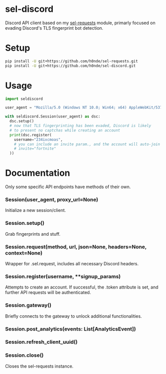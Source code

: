 # sel-discord
Discord API client based on my [sel-requests](https://github.com/h0nde/sel-requests) module, primarly focused on evading Discord's TLS fingerprint bot detection.

# Setup
```bash
pip install -U git+https://github.com/h0nde/sel-requests.git
pip install -U git+https://github.com/h0nde/sel-discord.git
```

# Usage
```python
import seldiscord

user_agent = "Mozilla/5.0 (Windows NT 10.0; Win64; x64) AppleWebKit/537.36 (KHTML, like Gecko) Chrome/86.0.4240.198 Safari/537.36"

with seldiscord.Session(user_agent) as dsc:
  dsc.setup()
  # now that TLS fingerprinting has been evaded, Discord is likely
  # to present no captchas while creating an account
  print(dsc.register(
    username="234ixcmoas",
    # you can include an invite param., and the account will auto-join it
    # invite="fortnite"
  ))
```

# Documentation
Only some specific API endpoints have methods of their own.

### Session(user_agent, proxy_url=None)
Initialize a new session/client.

### Session.setup()
Grab fingerprints and stuff.

### Session.request(method, url, json=None, headers=None, context=None)
Wrapper for .sel.request, includes all necessary Discord headers.

### Session.register(username, **signup_params)
Attempts to create an account. If successful, the .token attribute is set, and further API requests will be authenticated.

### Session.gateway()
Briefly connects to the gateway to unlock additional functionalities.

### Session.post_analytics(events: List[AnalyticsEvent])

### Session.refresh_client_uuid()

### Session.close()
Closes the sel-requests instance.
